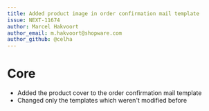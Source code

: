 ```yaml
---
title: Added product image in order confirmation mail template
issue: NEXT-11674
author: Marcel Hakvoort
author_email: m.hakvoort@shopware.com
author_github: @celha
---
```

# Core
* Added the product cover to the order confirmation mail template
* Changed only the templates which weren't modified before
